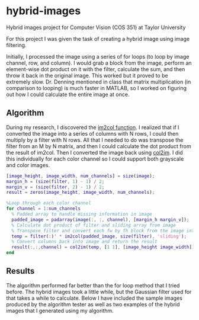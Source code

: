 # hybrid-images
Hybrid images project for Computer Vision (COS 351) at Taylor University

For this project I was given the task of creating a hybrid image using image filtering.

Initially, I processed the image using a series of for loops (to loop by image channel, row, and column). I would grab a block from the image, perform an element-wise dot product on it with the filter, calculate the sum, and then throw it back in the original image. This worked but it proved to be extremely slow. Dr. Denning mentioned in class that matrix multiplication (in comparison to looping) is much faster in MATLAB, so I worked on figuring out how I could calculate the entire image at once.

## Algorithm 

During my research, I discovered the [im2col function](). I realized that if I converted the image into a series of columns with N rows, I could then multiply by a filter with N rows. All that I needed to do was transpose the filter from an M by N matrix, and then I could calculate the dot product from the result of im2col. Then I converted the image back using [col2im](). I did this individually for each color channel so I could support both grayscale and color images.

```matlab
[image_height, image_width, num_channels] = size(image);
margin_h = (size(filter, 1) - 1) / 2;
margin_v = (size(filter, 2) - 1) / 2;
result = zeros(image_height, image_width, num_channels);

%Loop through each color channel
for channel = 1:num_channels
  % Padded array to handle missing information in image
  padded_image = padarray(image(:, :, channel), [margin_h margin_v]);
  % Calculate dot product of filter and sliding array from image
  % Transpose filter and convert each fw by fh block from the image into a column
  temp = filter(:)' * im2col(padded_image, size(filter), 'sliding');
  % Convert columns back into image and return the result
  result(:,:,channel) = col2im(temp, [1 1], [image_height image_width]);
end
```

## Results

The algorithm performed far better than the for loop method that I tried before. The hybrid images took a little while, but the Gaussian filter used for that takes a while to calculate. Below I have included the sample images produced by the algorithm tester as well as two examples of the hybrid images that I generated using my algorithm.
